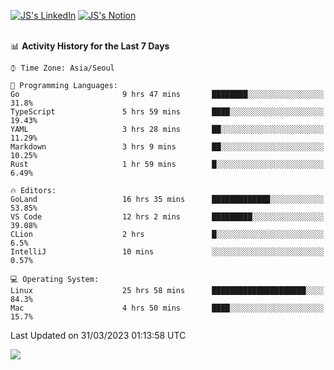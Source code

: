 
[![JS's LinkedIn](https://img.shields.io/badge/LinkedIn-blue?style=for-the-badge&logo=linkedin)](https://www.linkedin.com/in/jaeseung-lee-5a2a32139/) 
[![JS's Notion](https://img.shields.io/badge/Notion-black?style=for-the-badge&logo=notion)](https://bit.ly/ljswiki1) <br><br>
<!-- ![JS's GitHub stats](https://github-readme-stats-lemon-five.vercel.app/api?username=tkxkd0159&hide=contribs,prs,stars,issues&show_icons=true&theme=react&include_all_commits=true)   -->
<!-- ![Top Langs](https://github-readme-stats-lemon-five.vercel.app/api/top-langs/?username=tkxkd0159&layout=compact&hide=jupyter%20notebook,scss,html,css&langs_count=10)  -->


<!--START_SECTION:waka-->
📊 **Activity History for the Last 7 Days** 

```text
⌚︎ Time Zone: Asia/Seoul

💬 Programming Languages: 
Go                       9 hrs 47 mins       ████████░░░░░░░░░░░░░░░░░   31.8% 
TypeScript               5 hrs 59 mins       ████░░░░░░░░░░░░░░░░░░░░░   19.43% 
YAML                     3 hrs 28 mins       ██░░░░░░░░░░░░░░░░░░░░░░░   11.29% 
Markdown                 3 hrs 9 mins        ██░░░░░░░░░░░░░░░░░░░░░░░   10.25% 
Rust                     1 hr 59 mins        █░░░░░░░░░░░░░░░░░░░░░░░░   6.49%

🔥 Editors: 
GoLand                   16 hrs 35 mins      █████████████░░░░░░░░░░░░   53.85% 
VS Code                  12 hrs 2 mins       █████████░░░░░░░░░░░░░░░░   39.08% 
CLion                    2 hrs               █░░░░░░░░░░░░░░░░░░░░░░░░   6.5% 
IntelliJ                 10 mins             ░░░░░░░░░░░░░░░░░░░░░░░░░   0.57%

💻 Operating System: 
Linux                    25 hrs 58 mins      █████████████████████░░░░   84.3% 
Mac                      4 hrs 50 mins       ████░░░░░░░░░░░░░░░░░░░░░   15.7%

```


 Last Updated on 31/03/2023 01:13:58 UTC
<!--END_SECTION:waka-->

<a href="https://github.com/tkxkd0159/dsalgo">
  <img align="center" src="https://github-readme-stats-lemon-five.vercel.app/api/pin/?username=tkxkd0159&repo=dsalgo&theme=react" />
</a>


<!---
- 🔭 I’m currently working on ...
- 🌱 I’m currently learning blockchain and distributed network
- 👯 I’m looking to collaborate on ...
- 🤔 I’m looking for help with ...
- 💬 Ask me about ...
- 📫 How to reach me: ...
- 😄 Pronouns: ...
- ⚡ Fun fact: ...
-->

